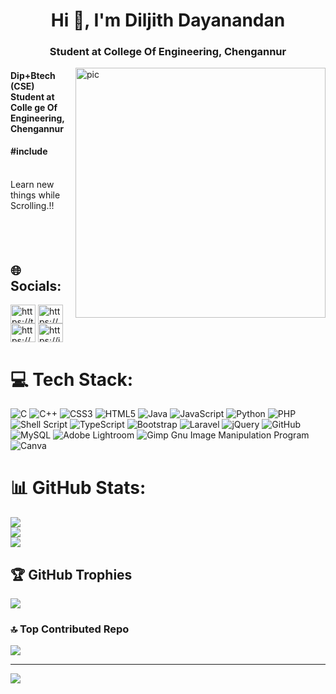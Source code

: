 
<h1 align="center">Hi 👋, I'm Diljith Dayanandan</h1>
<h3 align="center">Student at College Of Engineering, Chengannur</h3>
<img align="right" src="https://github.com/diljithmon170/diljithmon170/blob/main/IMG_5446-Edit-fotor-bg-remover-2023090621029.png" width="400" alt="pic">
<h4>Dip+Btech (CSE)<br>Student at Colle ge Of Engineering, Chengannur<br>
  <h4>#include<Life.h></h4>
    <br>Learn new things while Scrolling.!!<h4><br><br>


## 🌐 Socials:


<p align="left">
<a href="https://twitter.com/https://twitter.com/diljithdayanan1" target="blank"><img align="center" src="https://raw.githubusercontent.com/rahuldkjain/github-profile-readme-generator/master/src/images/icons/Social/twitter.svg" alt="https://twitter.com/diljithdayanan1" height="30" width="40" /></a>
<a href="https://linkedin.com/in/https://www.linkedin.com/in/diljith-d-b85272234/" target="blank"><img align="center" src="https://raw.githubusercontent.com/rahuldkjain/github-profile-readme-generator/master/src/images/icons/Social/linked-in-alt.svg" alt="https://www.linkedin.com/in/diljith-d-b85272234/" height="30" width="40" /></a>
<a href="https://fb.com/https://www.facebook.com/diljith.kannambra" target="blank"><img align="center" src="https://raw.githubusercontent.com/rahuldkjain/github-profile-readme-generator/master/src/images/icons/Social/facebook.svg" alt="https://www.facebook.com/diljith.kannambra" height="30" width="40" /></a>
<a href="https://instagram.com/https://instagram.com/dil_jith_dayanandan" target="blank"><img align="center" src="https://raw.githubusercontent.com/rahuldkjain/github-profile-readme-generator/master/src/images/icons/Social/instagram.svg" alt="https://instagram.com/dil_jith_dayanandan" height="30" width="40" /></a>
</p>

# 💻 Tech Stack:
![C](https://img.shields.io/badge/c-%2300599C.svg?style=for-the-badge&logo=c&logoColor=white) ![C++](https://img.shields.io/badge/c++-%2300599C.svg?style=for-the-badge&logo=c%2B%2B&logoColor=white) ![CSS3](https://img.shields.io/badge/css3-%231572B6.svg?style=for-the-badge&logo=css3&logoColor=white) ![HTML5](https://img.shields.io/badge/html5-%23E34F26.svg?style=for-the-badge&logo=html5&logoColor=white) ![Java](https://img.shields.io/badge/java-%23ED8B00.svg?style=for-the-badge&logo=java&logoColor=white) ![JavaScript](https://img.shields.io/badge/javascript-%23323330.svg?style=for-the-badge&logo=javascript&logoColor=%23F7DF1E) ![Python](https://img.shields.io/badge/python-3670A0?style=for-the-badge&logo=python&logoColor=ffdd54) ![PHP](https://img.shields.io/badge/php-%23777BB4.svg?style=for-the-badge&logo=php&logoColor=white) ![Shell Script](https://img.shields.io/badge/shell_script-%23121011.svg?style=for-the-badge&logo=gnu-bash&logoColor=white) ![TypeScript](https://img.shields.io/badge/typescript-%23007ACC.svg?style=for-the-badge&logo=typescript&logoColor=white) ![Bootstrap](https://img.shields.io/badge/bootstrap-%23563D7C.svg?style=for-the-badge&logo=bootstrap&logoColor=white) ![Laravel](https://img.shields.io/badge/laravel-%23FF2D20.svg?style=for-the-badge&logo=laravel&logoColor=white) ![jQuery](https://img.shields.io/badge/jquery-%230769AD.svg?style=for-the-badge&logo=jquery&logoColor=white) ![GitHub](https://img.shields.io/badge/GitHub-%23121011.svg?style=for-the-badge&logo=github&logoColor=white) ![MySQL](https://img.shields.io/badge/mysql-%2300f.svg?style=for-the-badge&logo=mysql&logoColor=white) ![Adobe Lightroom](https://img.shields.io/badge/Adobe%20Lightroom-31A8FF.svg?style=for-the-badge&logo=Adobe%20Lightroom&logoColor=white) ![Gimp Gnu Image Manipulation Program](https://img.shields.io/badge/Gimp-657D8B?style=for-the-badge&logo=gimp&logoColor=FFFFFF) ![Canva](https://img.shields.io/badge/Canva-%2300C4CC.svg?style=for-the-badge&logo=Canva&logoColor=white)
# 📊 GitHub Stats:
![](https://github-readme-stats.vercel.app/api?username=diljithmon170&theme=default&hide_border=false&include_all_commits=false&count_private=false)<br/>
![](https://github-readme-streak-stats.herokuapp.com/?user=diljithmon170&theme=default&hide_border=false)<br/>
![](https://github-readme-stats.vercel.app/api/top-langs/?username=diljithmon170&theme=default&hide_border=false&include_all_commits=false&count_private=false&layout=compact)

## 🏆 GitHub Trophies
![](https://github-profile-trophy.vercel.app/?username=diljithmon170&theme=nord&no-frame=false&no-bg=true&margin-w=4)



### 🔝 Top Contributed Repo
![](https://github-contributor-stats.vercel.app/api?username=diljithmon170&limit=5&theme=dark&combine_all_yearly_contributions=true)

---
[![](https://visitcount.itsvg.in/api?id=diljithmon170&icon=0&color=0)](https://visitcount.itsvg.in)

<!-- Proudly created with GPRM ( https://gprm.itsvg.in ) -->

